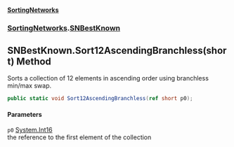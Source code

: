 #### [SortingNetworks](./index.md 'index')
### [SortingNetworks](./SortingNetworks.md 'SortingNetworks').[SNBestKnown](./SortingNetworks-SNBestKnown.md 'SortingNetworks.SNBestKnown')
## SNBestKnown.Sort12AscendingBranchless(short) Method
Sorts a collection of 12 elements in ascending order using branchless min/max swap.  
```csharp
public static void Sort12AscendingBranchless(ref short p0);
```
#### Parameters
<a name='SortingNetworks-SNBestKnown-Sort12AscendingBranchless(short)-p0'></a>
`p0` [System.Int16](https://docs.microsoft.com/en-us/dotnet/api/System.Int16 'System.Int16')  
the reference to the first element of the collection  
  
